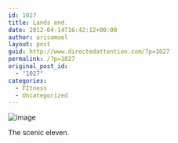 ```yaml
---
id: 1027
title: Lands end.
date: 2012-04-14T16:42:12+00:00
author: arisamuel
layout: post
guid: http://www.directedattention.com/?p=1027
permalink: /?p=1027
original_post_id:
  - "1027"
categories:
  - FItness
  - Uncategorized
---
```

<img style="display:block;margin-right:auto;margin-left:auto;" alt="image" src="https://i0.wp.com/www.samuelakerstein.com/wp-content/uploads/2012/04/wpid-pano_20120414_093848.jpg?w=840" data-recalc-dims="1" />

The scenic eleven.
